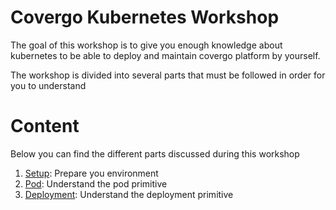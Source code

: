 # Covergo Kubernetes Workshop

The goal of this workshop is to give you enough knowledge about kubernetes to be able to deploy and maintain covergo platform by yourself.

The workshop is divided into several parts that must be followed in order for you to understand

# Content

Below you can find the different parts discussed during this workshop

1. [Setup](001-setup): Prepare you environment
2. [Pod](002-pod): Understand the pod primitive
2. [Deployment](003-deployment): Understand the deployment primitive